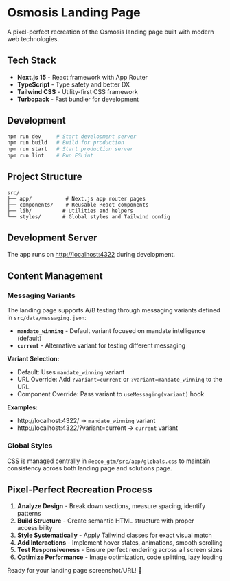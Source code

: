 # Osmosis Landing Page

A pixel-perfect recreation of the Osmosis landing page built with modern web technologies.

## Tech Stack

- **Next.js 15** - React framework with App Router
- **TypeScript** - Type safety and better DX
- **Tailwind CSS** - Utility-first CSS framework
- **Turbopack** - Fast bundler for development

## Development

```bash
npm run dev     # Start development server
npm run build   # Build for production
npm run start   # Start production server
npm run lint    # Run ESLint
```

## Project Structure

```
src/
├── app/           # Next.js app router pages
├── components/    # Reusable React components
├── lib/          # Utilities and helpers
└── styles/       # Global styles and Tailwind config
```

## Development Server

The app runs on [http://localhost:4322](http://localhost:4322) during development.

## Content Management

### Messaging Variants

The landing page supports A/B testing through messaging variants defined in `src/data/messaging.json`:

- **`mandate_winning`** - Default variant focused on mandate intelligence (default)
- **`current`** - Alternative variant for testing different messaging

**Variant Selection:**
- Default: Uses `mandate_winning` variant
- URL Override: Add `?variant=current` or `?variant=mandate_winning` to the URL
- Component Override: Pass variant to `useMessaging(variant)` hook

**Examples:**
- http://localhost:4322/ → `mandate_winning` variant  
- http://localhost:4322/?variant=current → `current` variant

### Global Styles

CSS is managed centrally in `@ecco_gtm/src/app/globals.css` to maintain consistency across both landing page and solutions page.

## Pixel-Perfect Recreation Process

1. **Analyze Design** - Break down sections, measure spacing, identify patterns
2. **Build Structure** - Create semantic HTML structure with proper accessibility
3. **Style Systematically** - Apply Tailwind classes for exact visual match
4. **Add Interactions** - Implement hover states, animations, smooth scrolling
5. **Test Responsiveness** - Ensure perfect rendering across all screen sizes
6. **Optimize Performance** - Image optimization, code splitting, lazy loading

Ready for your landing page screenshot/URL! 🎨
